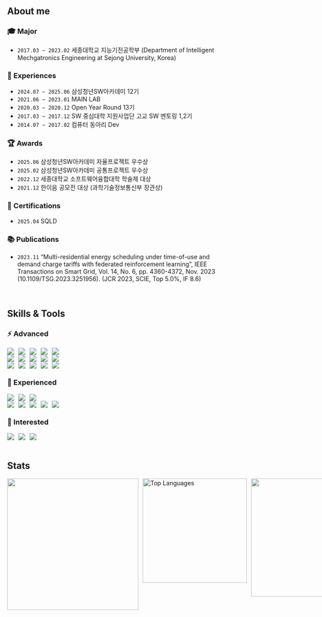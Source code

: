 ## About me
### 🎓 Major
- `2017.03 ~ 2023.02` 세종대학교 지능기전공학부 (Department of Intelligent Mechgatronics Engineering at Sejong University, Korea)

### 💼 Experiences
- `2024.07 ~ 2025.06` 삼성청년SW아카데미 12기
- `2021.06 ~ 2023.01` MAIN LAB
- `2020.03 ~ 2020.12` Open Year Round 13기
- `2017.03 ~ 2017.12` SW 중심대학 지원사업단 고교 SW 멘토링 1,2기
- `2014.07 ~ 2017.02` 컴퓨터 동아리 Dev

### 🏆 Awards
- `2025.06` 삼성청년SW아카데미 자율프로젝트 우수상
- `2025.02` 삼성청년SW아카데미 공통프로젝트 우수상
- `2022.12` 세종대학교 소프트웨어융합대학 학술제 대상
- `2021.12` 한이음 공모전 대상 (과학기술정보통신부 장관상)

### 📜 Certifications
- `2025.04` SQLD

### 📚 Publications
- `2023.11` “Multi-residential energy scheduling under time-of-use and demand charge tariffs with federated reinforcement learning”, IEEE Transactions on Smart Grid, Vol. 14, No. 6, pp. 4360-4372, Nov. 2023 (10.1109/TSG.2023.3251956). (JCR 2023, SCIE, Top 5.0%, IF 8.6)

<br>

## Skills & Tools

### :zap: Advanced
<div style="display: flex; gap: 10px;">
  <img src="https://img.shields.io/badge/Java-F89820?logo=java&logoColor=white"/>
  <img src="https://img.shields.io/badge/Spring%20Boot-brightgreen?logo=springboot&logoColor=white"/>
  <img src="https://img.shields.io/badge/MySQL-4479A1?logo=mysql&logoColor=white"/>
  <img src="https://img.shields.io/badge/MariaDB-003545?logo=mariadb&logoColor=white"/>
  <img src="https://img.shields.io/badge/Redis-DC382D?logo=redis&logoColor=white"/>
</div>

<div style="display: flex; gap: 10px;">
  <img src="https://img.shields.io/badge/Python-3776AB?logo=python&logoColor=white"/>
  <img src="https://img.shields.io/badge/NumPy-013243?logo=numpy&logoColor=white"/>
  <img src="https://img.shields.io/badge/Pandas-150458?logo=pandas&logoColor=white"/>
  <img src="https://img.shields.io/badge/Matplotlib-11557C?logo=matplotlib&logoColor=white"/>
  <img src="https://img.shields.io/badge/PyTorch-EE4C2C?logo=pytorch&logoColor=white"/>
</div>

<div style="display: flex; gap: 10px;">
  <img src="https://img.shields.io/badge/Jenkins-D24939?logo=jenkins&logoColor=white"/>
  <img src="https://img.shields.io/badge/NGINX-009639?logo=nginx&logoColor=white"/>
  <img src="https://img.shields.io/badge/Docker-2496ED?logo=docker&logoColor=white"/>
  <img src="https://img.shields.io/badge/EC2-232F3E?logo=amazonec2&logoColor=white"/>
  <img src="https://img.shields.io/badge/S3-569A31?logo=amazons3&logoColor=white"/>
</div>

### 🔧 Experienced
<div style="display: flex; gap: 10px;">
  <img src="https://img.shields.io/badge/Kotlin-7F52FF?logo=kotlin&logoColor=white"/>
  <img src="https://img.shields.io/badge/JavaScript-F7DF1E?logo=javascript&logoColor=white"/>
  <img src="https://img.shields.io/badge/Vue.js-4FC08D?logo=vue.js&logoColor=white"/>
</div>

<div style="display: flex; gap: 10px;">
  <img src="https://img.shields.io/badge/Web3j-8A2BE2?logo=ethereum&logoColor=white"/>
    <img src="https://img.shields.io/badge/Web3Auth-0A0A0A?logo=web3auth&logoColor=white"/>
    <img src="https://img.shields.io/badge/Geth-000000?logo=ethereum&logoColor=white"/>
    <img src="https://img.shields.io/badge/Foundry-3E3E3E?logo=foundry&logoColor=white"/>
    <img src="https://img.shields.io/badge/Solidity-363636?logo=solidity&logoColor=white"/>
</div>

### :eyes: Interested
<div style="display: flex; gap: 10px;">
  <img src="https://img.shields.io/badge/Svelte-FF3E00?logo=svelte&logoColor=white"/>
  <img src="https://img.shields.io/badge/Apache%20Kafka-231F20?logo=apachekafka&logoColor=white"/>
  <img src="https://img.shields.io/badge/RabbitMQ-FF6600?logo=rabbitmq&logoColor=white"/>
</div>

<br>

## Stats
<div style="display: flex; justify-content: space-between; gap: 10px;">
    <a href="https://github.com/potential1205/github-readme-stats">
      <img src="https://github-readme-stats.vercel.app/api?username=potential1205" style="width: 305px; height: auto;">
    </a>
    <a><img src="https://github-readme-stats.vercel.app/api/top-langs/?username=potential1205&layout=compact" alt="Top Languages" style="width: 242px; height: auto;"></a>
  <a href="https://solved.ac/potential1205/">
      <img src="http://mazassumnida.wtf/api/v2/generate_badge?boj=potential1205" style="width: 274px; height: auto;">
    </a>
</div>

